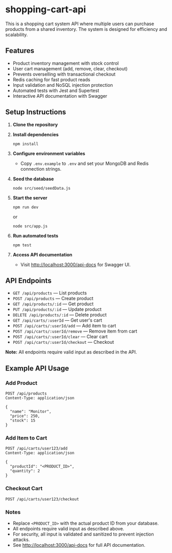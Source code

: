 # shopping-cart-api

This is a shopping cart system API where multiple users can purchase products from a shared inventory. The system is designed for efficiency and scalability.

## Features

- Product inventory management with stock control
- User cart management (add, remove, clear, checkout)
- Prevents overselling with transactional checkout
- Redis caching for fast product reads
- Input validation and NoSQL injection protection
- Automated tests with Jest and Supertest
- Interactive API documentation with Swagger

## Setup Instructions

1. **Clone the repository**

2. **Install dependencies**
   ```
   npm install
   ```

3. **Configure environment variables**
   - Copy `.env.example` to `.env` and set your MongoDB and Redis connection strings.

4. **Seed the database**
   ```
   node src/seed/seedData.js
   ```

5. **Start the server**
   ```
   npm run dev
   ```
   or
   ```
   node src/app.js
   ```

6. **Run automated tests**
   ```
   npm test
   ```

7. **Access API documentation**
   - Visit [http://localhost:3000/api-docs](http://localhost:3000/api-docs) for Swagger UI.

## API Endpoints

- `GET /api/products` — List products
- `POST /api/products` — Create product
- `GET /api/products/:id` — Get product
- `PUT /api/products/:id` — Update product
- `DELETE /api/products/:id` — Delete product
- `GET /api/carts/:userId` — Get user's cart
- `POST /api/carts/:userId/add` — Add item to cart
- `POST /api/carts/:userId/remove` — Remove item from cart
- `POST /api/carts/:userId/clear` — Clear cart
- `POST /api/carts/:userId/checkout` — Checkout

**Note:** All endpoints require valid input as described in the API.

## Example API Usage

### Add Product
```http
POST /api/products
Content-Type: application/json

{
  "name": "Monitor",
  "price": 250,
  "stock": 15
}
```

### Add Item to Cart
```http
POST /api/carts/user123/add
Content-Type: application/json

{
  "productId": "<PRODUCT_ID>",
  "quantity": 2
}
```

### Checkout Cart
```http
POST /api/carts/user123/checkout
```

### Notes
- Replace `<PRODUCT_ID>` with the actual product ID from your database.
- All endpoints require valid input as described above.
- For security, all input is validated and sanitized to prevent injection attacks.
- See [http://localhost:3000/api-docs](http://localhost:3000/api-docs) for full API documentation.